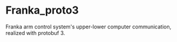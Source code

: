 # Franka_proto3
Franka arm control system's upper-lower computer communication, realized with protobuf 3.
